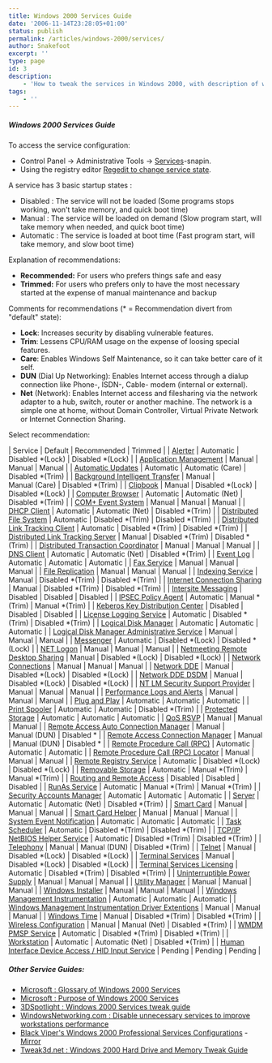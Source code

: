 ```yaml
---
title: Windows 2000 Services Guide
date: '2006-11-14T23:28:05+01:00'
status: publish
permalink: /articles/windows-2000/services/
author: Snakefoot
excerpt: ''
type: page
id: 3
description:
    - 'How to tweak the services in Windows 2000, with description of what services are unnecessary and can be disabled for security and performance.'
tags:
    - ''
---
```


##### Windows 2000 Services Guide

To access the service configuration:

-   Control Panel -> Administrative Tools -> [Services](http://smallvoid.com/article/winnt-services-config.html)-snapin.
-   Using the registry editor [Regedit to change service state](http://smallvoid.com/article/winnt-services-regedit.html).

A service has 3 basic startup states :

-   Disabled : The service will not be loaded (Some programs stops working, won't take memory, and quick boot time)
-   Manual : The service will be loaded on demand (Slow program start, will take memory when needed, and quick boot time)
-   Automatic : The service is loaded at boot time (Fast program start, will take memory, and slow boot time)

Explanation of recommendations:

-   **Recommended:** For users who prefers things safe and easy
-   **Trimmed:** For users who prefers only to have the most necessary started at the expense of manual maintenance and backup

Comments for recommendations (* = Recommendation divert from "default" state):

-   **Lock**: Increases security by disabling vulnerable features.
-   **Trim**: Lessens CPU/RAM usage on the expense of loosing special features.
-   **Care**: Enables Windows Self Maintenance, so it can take better care of it self.
-   **DUN** (Dial Up Networking): Enables Internet access through a dialup connection like Phone-, ISDN-, Cable- modem (internal or external).
-   **Net** (Network): Enables Internet access and filesharing via the network adapter to a hub, switch, router or another machine. The network is a simple one at home, without Domain Controller, Virtual Private Network or Internet Connection Sharing.

Select recommendation:

| Service | Default | Recommended | Trimmed |
| [Alerter](http://smallvoid.com/article/winnt-services-alerter.html) | Automatic | Disabled *(Lock) | Disabled *(Lock) |
| [Application Management](http://smallvoid.com/article/winnt-services-appmgmt.html) | Manual | Manual | Manual |
| [Automatic Updates](http://smallvoid.com/article/winnt-services-wuauserv.html) | Automatic | Automatic (Care) | Disabled *(Trim) |
| [Background Intelligent Transfer](http://smallvoid.com/article/winnt-services-bits.html) | Manual | Manual (Care) | Disabled *(Trim) |
| [Clipbook](http://smallvoid.com/article/winnt-services-clipsrv.html) | Manual | Disabled *(Lock) | Disabled *(Lock) |
| [Computer Browser](http://smallvoid.com/article/winnt-services-browser.html) | Automatic | Automatic (Net) | Disabled *(Trim) |
| [COM+ Event System](http://smallvoid.com/article/winnt-services-eventsystem.html) | Manual | Manual | Manual |
| [DHCP Client](http://smallvoid.com/article/winnt-services-dhcp.html) | Automatic | Automatic (Net) | Disabled *(Trim) |
| [Distributed File System](http://smallvoid.com/article/winnt-services-dfs.html) | Automatic | Disabled *(Trim) | Disabled *(Trim) |
| [Distributed Link Tracking Client](http://smallvoid.com/article/winnt-services-trkwks.html) | Automatic | Disabled *(Trim) | Disabled *(Trim) |
| [Distributed Link Tracking Server](http://smallvoid.com/article/winnt-services-trksrv.html) | Manual | Disabled *(Trim) | Disabled *(Trim) |
| [Distributed Transaction Coordinator](http://smallvoid.com/article/winnt-services-msdtc.html) | Manual | Manual | Manual |
| [DNS Client](http://smallvoid.com/article/winnt-services-dnscache.html) | Automatic | Automatic (Net) | Disabled *(Trim) |
| [Event Log](http://smallvoid.com/article/winnt-services-eventlog.html) | Automatic | Automatic | Automatic |
| [Fax Service](http://smallvoid.com/article/winnt-services-fax.html) | Manual | Manual | Manual |
| [File Replication](http://smallvoid.com/article/winnt-services-ntfrs.html) | Manual | Manual | Manual |
| [Indexing Service](http://smallvoid.com/article/winnt-services-cisvc.html) | Manual | Disabled *(Trim) | Disabled *(Trim) |
| [Internet Connection Sharing](http://smallvoid.com/article/winnt-services-sharedaccess.html) | Manual | Disabled *(Trim) | Disabled *(Trim) |
| [Intersite Messaging](http://smallvoid.com/article/winnt-services-ismserv.html) | Disabled | Disabled | Disabled |
| [IPSEC Policy Agent](http://smallvoid.com/article/winnt-services-policyagent.html) | Automatic | Manual *(Trim) | Manual *(Trim) |
| [Keberos Key Distribution Center](http://smallvoid.com/article/winnt-services-kdc.html) | Disabled | Disabled | Disabled |
| [License Logging Service](http://smallvoid.com/article/winnt-services-licenseservice.html) | Automatic | Disabled *(Trim) | Disabled *(Trim) |
| [Logical Disk Manager](http://smallvoid.com/article/winnt-services-dmserver.html) | Automatic | Automatic | Automatic |
| [Logical Disk Manager Administrative Service](http://smallvoid.com/article/winnt-services-dmadmin.html) | Manual | Manual | Manual |
| [Messenger](http://smallvoid.com/article/winnt-services-messenger.html) | Automatic | Disabled *(Lock) | Disabled *(Lock) |
| [NET Logon](http://smallvoid.com/article/winnt-services-netlogon.html) | Manual | Manual | Manual |
| [Netmeeting Remote Desktop Sharing](http://smallvoid.com/article/winnt-services-mnmsrvc.html) | Manual | Disabled *(Lock) | Disabled *(Lock) |
| [Network Connections](http://smallvoid.com/article/winnt-services-netman.html) | Manual | Manual | Manual |
| [Network DDE](http://smallvoid.com/article/winnt-services-netdde.html) | Manual | Disabled *(Lock) | Disabled *(Lock) |
| [Network DDE DSDM](http://smallvoid.com/article/winnt-services-netddedsdm.html) | Manual | Disabled *(Lock) | Disabled *(Lock) |
| [NT LM Security Support Provider](http://smallvoid.com/article/winnt-services-ntlmssp.html) | Manual | Manual | Manual |
| [Performance Logs and Alerts](http://smallvoid.com/article/winnt-services-sysmonlog.html) | Manual | Manual | Manual |
| [Plug and Play](http://smallvoid.com/article/winnt-services-plugplay.html) | Automatic | Automatic | Automatic |
| [Print Spooler](http://smallvoid.com/article/winnt-services-spooler.html) | Automatic | Automatic | Disabled *(Trim) |
| [Protected Storage](http://smallvoid.com/article/winnt-services-protectedstorage.html) | Automatic | Automatic | Automatic |
| [QoS RSVP](http://smallvoid.com/article/winnt-services-rsvp.html) | Manual | Manual | Manual |
| [Remote Access Auto Connection Manager](http://smallvoid.com/article/winnt-services-rasauto.html) | Manual | Manual (DUN) | Disabled * |
| [Remote Access Connection Manager](http://smallvoid.com/article/winnt-services-rasman.html) | Manual | Manual (DUN) | Disabled * |
| [Remote Procedure Call (RPC)](http://smallvoid.com/article/winnt-services-rpcss.html) | Automatic | Automatic | Automatic |
| [Remote Procedure Call (RPC) Locator](http://smallvoid.com/article/winnt-services-rpclocator.html) | Manual | Manual | Manual |
| [Remote Registry Service](http://smallvoid.com/article/winnt-services-remoteregistry.html) | Automatic | Disabled *(Lock) | Disabled *(Lock) |
| [Removable Storage](http://smallvoid.com/article/winnt-services-ntmssvc.html) | Automatic | Manual *(Trim) | Manual *(Trim) |
| [Routing and Remote Access](http://smallvoid.com/article/winnt-services-remoteaccess.html) | Disabled | Disabled | Disabled |
| [RunAs Service](http://smallvoid.com/article/winnt-services-seclogon.html) | Automatic | Manual *(Trim) | Manual *(Trim) |
| [Security Accounts Manager](http://smallvoid.com/article/winnt-services-samss.html) | Automatic | Automatic | Automatic |
| [Server](http://smallvoid.com/article/winnt-services-lanmanserver.html) | Automatic | Automatic (Net) | Disabled *(Trim) |
| [Smart Card](http://smallvoid.com/article/winnt-services-scardsvr.html) | Manual | Manual | Manual |
| [Smart Card Helper](http://smallvoid.com/article/winnt-services-scarddrv.html) | Manual | Manual | Manual |
| [System Event Notification](http://smallvoid.com/article/winnt-services-sens.html) | Automatic | Automatic | Automatic |
| [Task Scheduler](http://smallvoid.com/article/winnt-services-schedule.html) | Automatic | Disabled *(Trim) | Disabled *(Trim) |
| [TCP/IP NetBIOS Helper Service](http://smallvoid.com/article/winnt-services-lmhosts.html) | Automatic | Disabled *(Trim) | Disabled *(Trim) |
| [Telephony](http://smallvoid.com/article/winnt-services-tapisrv.html) | Manual | Manual (DUN) | Disabled *(Trim) |
| [Telnet](http://smallvoid.com/article/winnt-services-telnet.html) | Manual | Disabled *(Lock) | Disabled *(Lock) |
| [Terminal Services](http://smallvoid.com/article/winnt-services-termservice.html) | Manual | Disabled *(Lock) | Disabled *(Lock) |
| [Terminal Services Licensing](http://smallvoid.com/article/winnt-services-termservlicensing.html) | Automatic | Disabled *(Trim) | Disabled *(Trim) |
| [Uninterruptible Power Supply](http://smallvoid.com/article/winnt-services-ups.html) | Manual | Manual | Manual |
| [Utility Manager](http://smallvoid.com/article/winnt-services-utilman.html) | Manual | Manual | Manual |
| [Windows Installer](http://smallvoid.com/article/winnt-services-msiserver.html) | Manual | Manual | Manual |
| [Windows Management Instrumentation](http://smallvoid.com/article/winnt-services-winmgmt.html) | Automatic | Automatic | Automatic |
| [Windows Management Instrumentation Driver Extentions](http://smallvoid.com/article/winnt-services-wmi.html) | Manual | Manual | Manual |
| [Windows Time](http://smallvoid.com/article/winnt-services-w32time.html) | Manual | Disabled *(Trim) | Disabled *(Trim) |
| [Wireless Configuration](http://smallvoid.com/article/winnt-services-wzcsvc.html) | Manual | Manual (Net) | Disabled *(Trim) |
| [WMDM PMSP Service](http://smallvoid.com/article/winnt-services-wmdmpmsp.html) | Automatic | Disabled *(Trim) | Disabled *(Trim) |
| [Workstation](http://smallvoid.com/article/winnt-services-lanmanworkstation.html) | Automatic | Automatic (Net) | Disabled *(Trim) |
| [Human Interface Device Access / HID Input Service](http://smallvoid.com/article/winnt-services-hidserv.html) | Pending | Pending | Pending |

##### Other Service Guides:

-   [Microsoft : Glossary of Windows 2000 Services](http://www.microsoft.com/windows2000/techinfo/howitworks/management/w2kservices.asp)
-   [Microsoft : Purpose of Windows 2000 Services](http://www.microsoft.com/technet/security/prodtech/windows2000/secwin2k/swin2kaa.mspx)
-   [3DSpotlight : Windows 2000 Services tweak guide](http://www.3dspotlight.com/tweaks/win2k_services/index.shtml)
-   [WindowsNetworking.com : Disable unnecessary services to improve workstations performance](http://www.wown.com/kbase/WindowsTips/WindowsXP/UserTips/Performance/Disableunnecessaryservicestoimproveworkstationsperformance.html)
-   [Black Viper's Windows 2000 Professional Services Configurations](http://www.blackviper.com/WIN2K/servicecfg.htm) - [Mirror](http://web.archive.org/web/20050401024021/http://www.blackviper.com/WIN2K/servicecfg.htm)
-   [Tweak3d.net : Windows 2000 Hard Drive and Memory Tweak Guide](http://www.tweak3d.net/tweak/win2kmem/6.shtml)